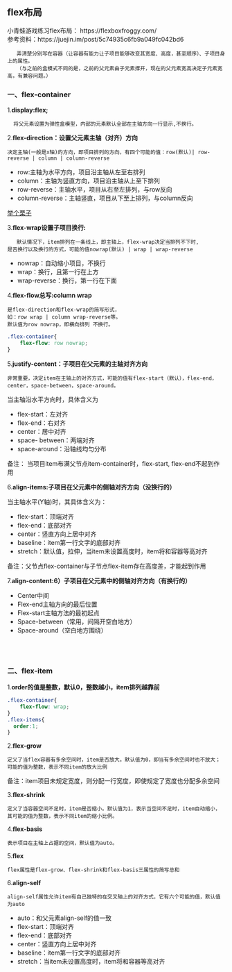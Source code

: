 <h2>flex布局</h2>
小青蛙游戏练习flex布局： https://flexboxfroggy.com/ <br/>
参考资料：https://juejin.im/post/5c74935c6fb9a049fc042bd6

```
   弄清楚分别写在容器（让容器有能力让子项目能够改变其宽度、高度，甚至顺序）、子项目身上的属性。
   （与之前的盒模式不同的是，之前的父元素由子元素撑开，现在的父元素宽高决定子元素宽高，有兼容问题。）
```


<h3>一、flex-container</h3>

1.**display:flex;**

```
  将父元素设置为弹性盒模型，内部的元素默认全部在主轴方向一行显示,不换行。
```

2.**flex-direction：设置父元素主轴（对齐）方向**

```
决定主轴(一般是x轴)的方向，即项目排列的方向，有四个可能的值：row(默认)| row-reverse | column | column-reverse
```

- row:主轴为水平方向，项目沿主轴从左至右排列
- column：主轴为竖直方向，项目沿主轴从上至下排列
- row-reverse：主轴水平，项目从右至左排列，与row反向
- column-reverse：主轴竖直，项目从下至上排列，与column反向

<a href="http://htmlpreview.github.com/?https://github.com/boa182/css-memo/blob/master/flex%E5%B8%83%E5%B1%80/parentAttribute/flex-direction.html">举个栗子</a>

3.**flex-wrap设置子项目换行:**

```
   默认情况下，item排列在一条线上，即主轴上，flex-wrap决定当排列不下时,
是否换行以及换行的方式，可能的值nowrap(默认) | wrap | wrap-reverse
```

- nowrap：自动缩小项目，不换行
- wrap：换行，且第一行在上方
- wrap-reverse：换行，第一行在下面

4.**flex-flow总写:column wrap**

```
是flex-direction和flex-wrap的简写形式，
如：row wrap | column wrap-reverse等。
默认值为row nowrap，即横向排列 不换行。
```

```css
.flex-container{
    flex-flow: row nowrap;
}
```

5.**justify-content：子项目在父元素的主轴对齐方向**

```
非常重要，决定item在主轴上的对齐方式，可能的值有flex-start（默认），flex-end，center，space-between，space-around。
```

<p>当主轴沿水平方向时，具体含义为</p>

- flex-start：左对齐
- flex-end：右对齐
- center：居中对齐
- space- between：两端对齐
- space-around：沿轴线均匀分布

<p>备注： 当项目item布满父节点item-container时，flex-start, flex-end不起到作用</p>

6.**align-items:子项目在父元素中的侧轴对齐方向（没换行的）**
<p>当主轴水平(Y轴)时，其具体含义为：</p>

- flex-start：顶端对齐
- flex-end：底部对齐
- center：竖直方向上居中对齐
- baseline：item第一行文字的底部对齐
- stretch：默认值，拉伸，当item未设置高度时，item将和容器等高对齐
<p>备注：父节点flex-container与子节点flex-item存在高度差，才能起到作用</p>

7.**align-content:6）子项目在父元素中的侧轴对齐方向（有换行的）**

- Center中间
- Flex-end主轴方向的最后位置
- Flex-start主轴方法的最初起点
- Space-between（常用，间隔开空白地方）
- Space-around（空白地方围绕）


<br/>
<br/>
<h3>二、flex-item</h3>

1.**order的值是整数，默认0，整数越小，item排列越靠前**
```css
.flex-container{
    flex-flow: wrap;
}
.flex-items{
  order:1;
}
```

2.**flex-grow**
```
定义了当flex容器有多余空间时，item是否放大。默认值为0，即当有多余空间时也不放大；可能的值为整数，表示不同item的放大比例
```
备注：item项目未规定宽度，则分配一行宽度，即使规定了宽度也分配多余空间

3.**flex-shrink**
```
定义了当容器空间不足时，item是否缩小。默认值为1，表示当空间不足时，item自动缩小，其可能的值为整数，表示不同item的缩小比例。
```

4.**flex-basis**
```
表示项目在主轴上占据的空间，默认值为auto。
```

5.**flex**
```
flex属性是flex-grow、flex-shrink和flex-basis三属性的简写总和
```

6.**align-self**
```
align-self属性允许item有自己独特的在交叉轴上的对齐方式，它有六个可能的值，默认值为auto
```

- auto：和父元素align-self的值一致
- flex-start：顶端对齐
- flex-end：底部对齐
- center：竖直方向上居中对齐
- baseline：item第一行文字的底部对齐
- stretch：当item未设置高度时，item将和容器等高对齐

